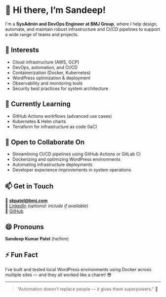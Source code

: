 # 👋 Hi there, I’m Sandeep!

I'm a **SysAdmin and DevOps Engineer at BMJ Group**, where I help design, automate, and maintain robust infrastructure and CI/CD pipelines to support a wide range of teams and projects.

## 👀 Interests
- Cloud infrastructure (AWS, GCP)
- DevOps, automation, and CI/CD
- Containerization (Docker, Kubernetes)
- WordPress optimization & deployment
- Observability and monitoring tools
- Security best practices for system architecture

## 🌱 Currently Learning
- GitHub Actions workflows (advanced use cases)
- Kubernetes & Helm charts
- Terraform for infrastructure as code (IaC)

## 💞️ Open to Collaborate On
- Streamlining CI/CD pipelines using GitHub Actions or GitLab CI
- Dockerizing and optimizing WordPress environments
- Automating infrastructure deployments
- Developer experience improvements in system operations

## 📫 Get in Touch
📧 **skpatel@bmj.com**  
💼 [LinkedIn](https://www.linkedin.com/in/sandeepkumarp01) *(optional: include if available)*  
🐙 [GitHub](https://github.com/Sandeep-bmj)

## 😄 Pronouns
**Sandeep Kumar Patel** (he/him)

## ⚡ Fun Fact
I’ve built and tested local WordPress environments using Docker across multiple sites — and they all worked like a charm! 😎

---

> “Automation doesn’t replace people — it gives them superpowers.” 🚀
